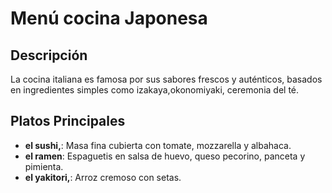 # Menú cocina Japonesa

## Descripción 
La cocina italiana es famosa por sus sabores frescos y auténticos, basados en ingredientes simples como izakaya,okonomiyaki, ceremonia del té.

## Platos Principales

- **el sushi,**: Masa fina cubierta con tomate, mozzarella y albahaca.
- **el ramen**: Espaguetis en salsa de huevo, queso pecorino, panceta y pimienta.
- **el yakitori,**: Arroz cremoso con setas.

